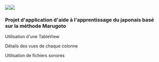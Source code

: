 <img src="https://badgen.net/badge/efrontin/marugoto?icon=github"><img src="https://badgen.net/badge/github/last-commit/micromatch/micromatch">


### Projet d'application d'aide à l'apprentissage du japonais basé sur la méthode Marugoto ###

Utilisation d'une TableView

Détails des vues de chaque colonne

Utilisation de fichiers sonores
